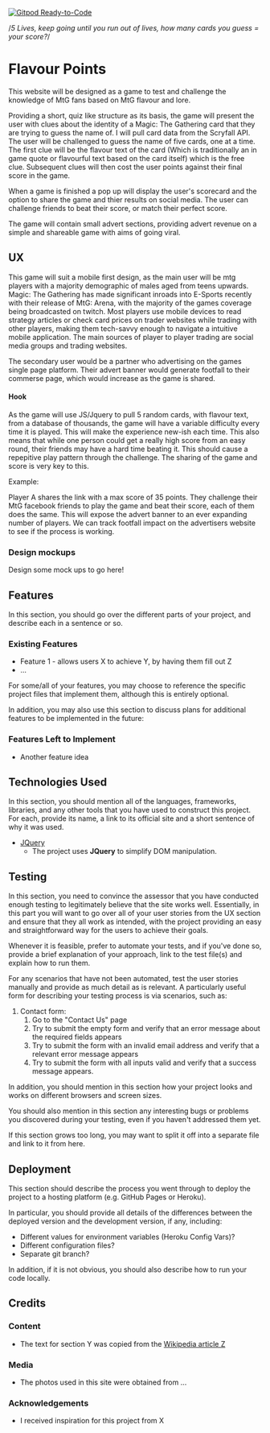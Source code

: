 [![Gitpod Ready-to-Code](https://img.shields.io/badge/Gitpod-Ready--to--Code-blue?logo=gitpod)](https://gitpod.io/#https://github.com/JPMurdie/Milestone-Project-2-Guess-the-Card) 

/*5 Lives, keep going until you run out of lives, how many cards you guess = your score?*/

# Flavour Points

This website will be designed as a game to test and challenge the knowledge of MtG fans based on MtG flavour and lore.

Providing a short, quiz like structure as its basis, the game will present the user with clues about the identity of a Magic: The Gathering
card that they are trying to guess the name of. I will pull card data from the Scryfall API. The user will be challenged to guess the 
name of five cards, one at a time. The first clue will be the flavour text of the card (Which is traditionally an in game quote or flavourful text based on the card itself)
which is the free clue. Subsequent clues will then cost the user points against their final score in the game.

When a game is finished a pop up will display the user's scorecard and the option to share the game and thier results on social media.
The user can challenge friends to beat their score, or match their perfect score.

The game will contain small advert sections, providing advert revenue on a simple and shareable game with aims of going viral.
 
## UX

This game will suit a mobile first design, as the main user will be mtg players with a majority demographic of males aged from teens upwards. Magic: The Gathering
has made significant inroads into E-Sports recently with their release of MtG: Arena, with the majority of the games coverage being broadcasted on twitch. Most players use mobile devices to read strategy articles
or check card prices on trader websites while trading with other players, making them tech-savvy enough to navigate a intuitive mobile application. The main sources of player to player trading are social media groups and trading websites.

The secondary user would be a partner who advertising on the games single page platform. Their advert banner would generate footfall to their commerse page, which would increase
as the game is shared.

#### Hook

As the game will use JS/Jquery to pull 5 random cards, with flavour text, from a database of thousands, the game will have a variable difficulty every time it is played. This will make the experience new-ish each time.
This also means that while one person could get a really high score from an easy round, their friends may have a hard time beating it. This should cause a repepitive play pattern through the challenge. The sharing of the game and score is very key to this.

Example: 

Player A shares the link with a max score of 35 points. They challenge their MtG facebook friends to play the game and beat their score, each of them does the same. This will expose the advert banner to an ever expanding number of players. 
We can track footfall impact on the advertisers website to see if the process is working.

### Design mockups

Design some mock ups to go here!


 

## Features

In this section, you should go over the different parts of your project, and describe each in a sentence or so.
 
### Existing Features
- Feature 1 - allows users X to achieve Y, by having them fill out Z
- ...

For some/all of your features, you may choose to reference the specific project files that implement them, although this is entirely optional.

In addition, you may also use this section to discuss plans for additional features to be implemented in the future:

### Features Left to Implement
- Another feature idea

## Technologies Used

In this section, you should mention all of the languages, frameworks, libraries, and any other tools that you have used to construct this project. For each, provide its name, a link to its official site and a short sentence of why it was used.

- [JQuery](https://jquery.com)
    - The project uses **JQuery** to simplify DOM manipulation.


## Testing

In this section, you need to convince the assessor that you have conducted enough testing to legitimately believe that the site works well. Essentially, in this part you will want to go over all of your user stories from the UX section and ensure that they all work as intended, with the project providing an easy and straightforward way for the users to achieve their goals.

Whenever it is feasible, prefer to automate your tests, and if you've done so, provide a brief explanation of your approach, link to the test file(s) and explain how to run them.

For any scenarios that have not been automated, test the user stories manually and provide as much detail as is relevant. A particularly useful form for describing your testing process is via scenarios, such as:

1. Contact form:
    1. Go to the "Contact Us" page
    2. Try to submit the empty form and verify that an error message about the required fields appears
    3. Try to submit the form with an invalid email address and verify that a relevant error message appears
    4. Try to submit the form with all inputs valid and verify that a success message appears.

In addition, you should mention in this section how your project looks and works on different browsers and screen sizes.

You should also mention in this section any interesting bugs or problems you discovered during your testing, even if you haven't addressed them yet.

If this section grows too long, you may want to split it off into a separate file and link to it from here.

## Deployment

This section should describe the process you went through to deploy the project to a hosting platform (e.g. GitHub Pages or Heroku).

In particular, you should provide all details of the differences between the deployed version and the development version, if any, including:
- Different values for environment variables (Heroku Config Vars)?
- Different configuration files?
- Separate git branch?

In addition, if it is not obvious, you should also describe how to run your code locally.


## Credits

### Content
- The text for section Y was copied from the [Wikipedia article Z](https://en.wikipedia.org/wiki/Z)

### Media
- The photos used in this site were obtained from ...

### Acknowledgements

- I received inspiration for this project from X
